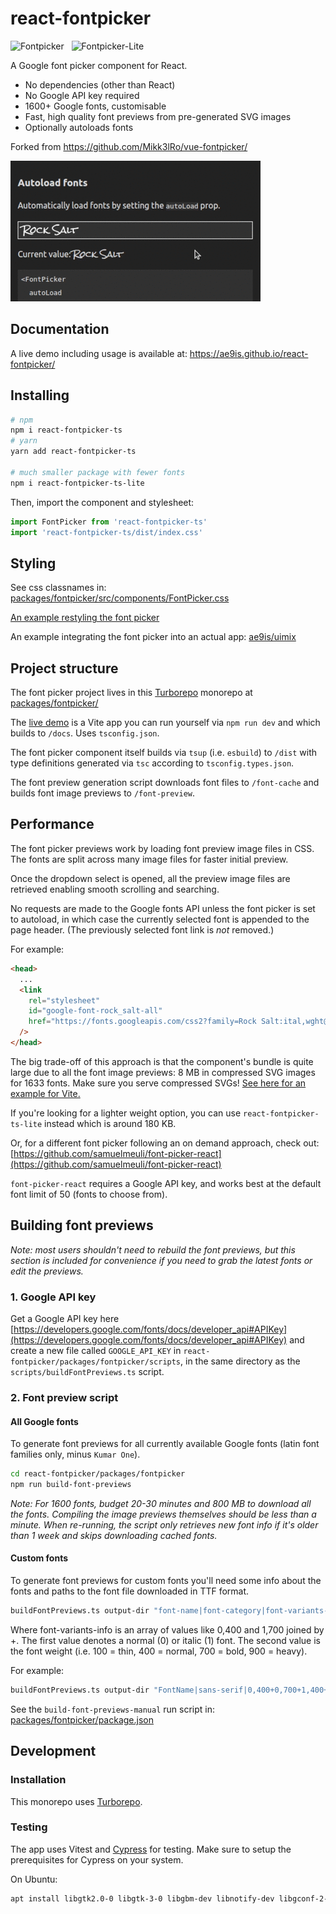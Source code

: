 # react-fontpicker

<p>
  <a href="https://www.npmjs.com/package/react-fontpicker-ts" title="react-fontpicker-ts npm package version" style="text-decoration: none">
    <img src="https://img.shields.io/npm/v/react-fontpicker-ts.svg?label=npm/fontpicker" alt="Fontpicker" />
  </a>
  &nbsp;
  <a href="https://www.npmjs.com/package/react-fontpicker-ts-lite" title="react-fontpicker-ts-lite npm package version" style="text-decoration: none">
    <img src="https://img.shields.io/npm/v/react-fontpicker-ts-lite.svg?label=npm/fontpicker-lite" alt="Fontpicker-Lite" />
  </a>
</p>

A Google font picker component for React.

- No dependencies (other than React)
- No Google API key required
- 1600+ Google fonts, customisable
- Fast, high quality font previews from pre-generated SVG images
- Optionally autoloads fonts

Forked from https://github.com/Mikk3lRo/vue-fontpicker/

<img src=".github/demo.gif" width=400 alt="Animation showing the font picker" />

## Documentation

A live demo including usage is available at:
https://ae9is.github.io/react-fontpicker/

## Installing

```bash
# npm
npm i react-fontpicker-ts
# yarn
yarn add react-fontpicker-ts

# much smaller package with fewer fonts
npm i react-fontpicker-ts-lite
```

Then, import the component and stylesheet:

```js
import FontPicker from 'react-fontpicker-ts'
import 'react-fontpicker-ts/dist/index.css'
```

## Styling

See css classnames in: [packages/fontpicker/src/components/FontPicker.css](https://github.com/ae9is/react-fontpicker/tree/main/packages/fontpicker/src/components/FontPicker.css)

[An example restyling the font picker](https://gist.github.com/ae9is/dbb2d0b86b31b630ca590d458ed85274)

An example integrating the font picker into an actual app: [ae9is/uimix](https://github.com/ae9is/uimix/commit/52fd0292a094bbcdfa766ce36ace055a7de93838)

## Project structure

The font picker project lives in this [Turborepo](https://turbo.build/repo/docs) monorepo at [packages/fontpicker/](https://github.com/ae9is/react-fontpicker/tree/main/packages/fontpicker/)

The [live demo](https://ae9is.github.io/react-fontpicker/) is a Vite app you can run yourself via `npm run dev` and which builds to `/docs`. Uses `tsconfig.json`.

The font picker component itself builds via `tsup` (i.e. `esbuild`) to `/dist` with type definitions generated via `tsc` according to `tsconfig.types.json`.

The font preview generation script downloads font files to `/font-cache` and builds font image previews to `/font-preview`.

## Performance

The font picker previews work by loading font preview image files in CSS. The fonts are split across many image files for faster initial preview.

Once the dropdown select is opened, all the preview image files are retrieved enabling smooth scrolling and searching.

No requests are made to the Google fonts API unless the font picker is set to autoload, in which case the currently selected font is appended to the page header. (The previously selected font link is _not_ removed.)

For example:

```html
<head>
  ...
  <link
    rel="stylesheet"
    id="google-font-rock_salt-all"
    href="https://fonts.googleapis.com/css2?family=Rock Salt:ital,wght@0,400&amp;display=swap"
  />
</head>
```

The big trade-off of this approach is that the component's bundle is quite large due to all the font image previews: 8 MB in compressed SVG images for 1633 fonts. Make sure you serve compressed SVGs! [See here for an example for Vite.](packages/fontpicker/vite.config.mts)

If you're looking for a lighter weight option, you can use `react-fontpicker-ts-lite` instead which is around 180 KB.

Or, for a different font picker following an on demand approach, check out: [https://github.com/samuelmeuli/font-picker-react](https://github.com/samuelmeuli/font-picker-react)

`font-picker-react` requires a Google API key, and works best at the default font limit of 50 (fonts to choose from).

## Building font previews

_Note: most users shouldn't need to rebuild the font previews, but this section is included for convenience if you need to grab the latest fonts or edit the previews._

### 1\. Google API key

Get a Google API key here [https://developers.google.com/fonts/docs/developer_api#APIKey](https://developers.google.com/fonts/docs/developer_api#APIKey) and create a new file called `GOOGLE_API_KEY` in `react-fontpicker/packages/fontpicker/scripts`, in the same directory as the `scripts/buildFontPreviews.ts` script.

### 2\. Font preview script

#### All Google fonts

To generate font previews for all currently available Google fonts (latin font families only, minus `Kumar One`).

```bash
cd react-fontpicker/packages/fontpicker
npm run build-font-previews
```

_Note: For 1600 fonts, budget 20-30 minutes and 800 MB to download all the fonts. Compiling the image previews themselves should be less than a minute. When re-running, the script only retrieves new font info if it's older than 1 week and skips downloading cached fonts._

#### Custom fonts

To generate font previews for custom fonts you'll need some info about the fonts and paths to the font file downloaded in TTF format.

```bash
buildFontPreviews.ts output-dir "font-name|font-category|font-variants-info|font-file" "font-name-2..."
```

Where font-variants-info is an array of values like 0,400 and 1,700 joined by +.
The first value denotes a normal (0) or italic (1) font.
The second value is the font weight (i.e. 100 = thin, 400 = normal, 700 = bold, 900 = heavy).

For example:

```bash
buildFontPreviews.ts output-dir "FontName|sans-serif|0,400+0,700+1,400+1,700|/path/to/font.ttf" "Font2|serif|0,400|/path/to/font2.ttf"
```

See the `build-font-previews-manual` run script in: [packages/fontpicker/package.json](packages/fontpicker/package.json)

## Development

### Installation

This monorepo uses [Turborepo](https://turbo.build/repo/docs).

### Testing

The app uses Vitest and [Cypress](https://docs.cypress.io/guides/getting-started/installing-cypress) for testing. Make sure to setup the prerequisites for Cypress on your system.

On Ubuntu:

```bash
apt install libgtk2.0-0 libgtk-3-0 libgbm-dev libnotify-dev libgconf-2-4 libnss3 libxss1 libasound2 libxtst6 xauth xvfb
```
